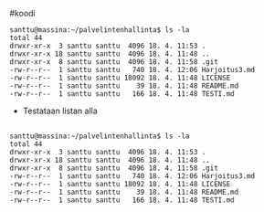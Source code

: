 #koodi

	santtu@massina:~/palvelintenhallinta$ ls -la
	total 44
	drwxr-xr-x  3 santtu santtu  4096 18. 4. 11:53 .
	drwxr-xr-x 18 santtu santtu  4096 18. 4. 11:48 ..
	drwxr-xr-x  8 santtu santtu  4096 18. 4. 11:58 .git
	-rw-r--r--  1 santtu santtu   740 18. 4. 12:06 Harjoitus3.md
	-rw-r--r--  1 santtu santtu 18092 18. 4. 11:48 LICENSE
	-rw-r--r--  1 santtu santtu    39 18. 4. 11:48 README.md
	-rw-r--r--  1 santtu santtu   166 18. 4. 11:48 TESTI.md
	
- Testataan listan alla

##
	santtu@massina:~/palvelintenhallinta$ ls -la
	total 44
	drwxr-xr-x  3 santtu santtu  4096 18. 4. 11:53 .
	drwxr-xr-x 18 santtu santtu  4096 18. 4. 11:48 ..
	drwxr-xr-x  8 santtu santtu  4096 18. 4. 11:58 .git
	-rw-r--r--  1 santtu santtu   740 18. 4. 12:06 Harjoitus3.md
	-rw-r--r--  1 santtu santtu 18092 18. 4. 11:48 LICENSE
	-rw-r--r--  1 santtu santtu    39 18. 4. 11:48 README.md
	-rw-r--r--  1 santtu santtu   166 18. 4. 11:48 TESTI.md
	
